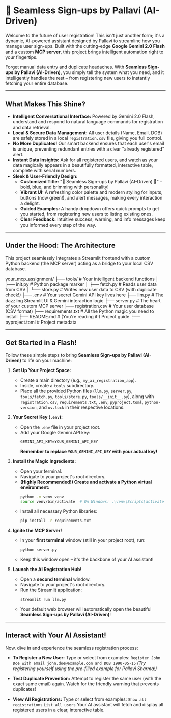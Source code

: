 # 🤖 **Seamless Sign-ups by Pallavi (AI-Driven)**

Welcome to the future of user registration! This isn't just another form; it's a dynamic, AI-powered assistant designed by Pallavi to streamline how you manage user sign-ups. Built with the cutting-edge **Google Gemini 2.0 Flash** and a custom **MCP server**, this project brings intelligent automation right to your fingertips.

Forget manual data entry and duplicate headaches. With **Seamless Sign-ups by Pallavi (AI-Driven)**, you simply tell the system what you need, and it intelligently handles the rest – from registering new users to instantly fetching your entire database.

---

## **What Makes This Shine?**

* **Intelligent Conversational Interface:** Powered by Gemini 2.0 Flash, understand and respond to natural language commands for registration and data retrieval.
* **Local & Secure Data Management:** All user details (Name, Email, DOB) are safely stored in a local `registration.csv` file, giving you full control.
* **No More Duplicates!** Our smart backend ensures that each user's email is unique, preventing redundant entries with a clear "already registered" alert.
* **Instant Data Insights:** Ask for all registered users, and watch as your data magically appears in a beautifully formatted, interactive table, complete with serial numbers.
* **Sleek & User-Friendly Design:**
    * **Customized Title:** "🤖 Seamless Sign-ups by Pallavi (AI-Driven) 🚀" – bold, blue, and brimming with personality!
    * **Vibrant UI:** A refreshing color palette and modern styling for inputs, buttons (now green!), and alert messages, making every interaction a delight.
    * **Guided Examples:** A handy dropdown offers quick prompts to get you started, from registering new users to listing existing ones.
    * **Clear Feedback:** Intuitive success, warning, and info messages keep you informed every step of the way.

---

## **Under the Hood: The Architecture**

This project seamlessly integrates a Streamlit frontend with a custom Python backend (the MCP server) acting as a bridge to your local CSV database.


your_mcp_assignment/
├── tools/                 # Your intelligent backend functions
│   ├── init.py        # Python package marker
│   ├── fetch.py           # Reads user data from CSV
│   └── store.py           # Writes new user data to CSV (with duplicate check!)
├── .env                   # Your secret Gemini API key lives here
├── llm.py                 # The dazzling Streamlit UI & Gemini interaction logic
├── server.py              # The heart of your custom MCP server
├── registration.csv       # Your user database (CSV format)
├── requirements.txt       # All the Python magic you need to install
├── README.md              # (You're reading it!) Project guide
├── pyproject.toml         # Project metadata

---

## **Get Started in a Flash!**

Follow these simple steps to bring **Seamless Sign-ups by Pallavi (AI-Driven)** to life on your machine:

1.  **Set Up Your Project Space:**
    * Create a main directory (e.g., `my_ai_registration_app`).
    * Inside, create a `tools` subdirectory.
    * Place all the provided Python files (`llm.py`, `server.py`, `tools/fetch.py`, `tools/store.py`, `tools/__init__.py`), along with `registration.csv`, `requirements.txt`, `.env`, `pyproject.toml`, `python-version`, and `uv.lock` in their respective locations.

2.  **Your Secret Key (`.env`):**
    * Open the `.env` file in your project root.
    * Add your Google Gemini API key:
        ```
        GEMINI_API_KEY=YOUR_GEMINI_API_KEY
        ```
        **Remember to replace `YOUR_GEMINI_API_KEY` with your actual key!**

3.  **Install the Magic Ingredients:**
    * Open your terminal.
    * Navigate to your project's root directory.
    * **(Highly Recommended!) Create and activate a Python virtual environment:**
        ```bash
        python -m venv venv
        source venv/bin/activate  # On Windows: .\venv\Scripts\activate
        ```
    * Install all necessary Python libraries:
        ```bash
        pip install -r requirements.txt
        ```

4.  **Ignite the MCP Server!**
    * In your **first terminal** window (still in your project root), run:
        ```bash
        python server.py
        ```
    * Keep this window open – it's the backbone of your AI assistant!

5.  **Launch the AI Registration Hub!**
    * Open a **second terminal** window.
    * Navigate to your project's root directory.
    * Run the Streamlit application:
        ```bash
        streamlit run llm.py
        ```
    * Your default web browser will automatically open the beautiful **Seamless Sign-ups by Pallavi (AI-Driven)**!

---

## **Interact with Your AI Assistant!**

Now, dive in and experience the seamless registration process:

* **To Register a New User:**
    Type or select from examples:
    `Register John Doe with email john.doe@example.com and DOB 1990-05-15`
    *(Try registering yourself using the pre-filled example for Pallavi Sharma!)*

* **Test Duplicate Prevention:**
    Attempt to register the same user (with the exact same email) again. Watch for the friendly warning that prevents duplicates!

* **View All Registrations:**
    Type or select from examples:
    `Show all registrations`
    `List all users`
    Your AI assistant will fetch and display all registered users in a clear, interactive table.
